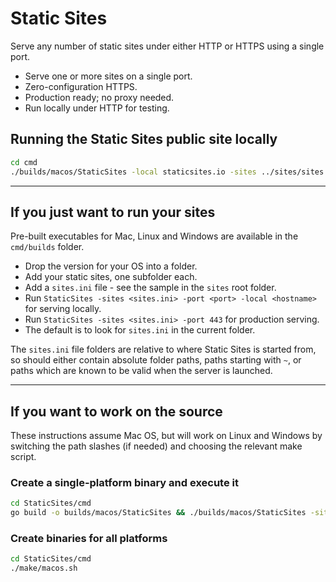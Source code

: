 # Static Sites

Serve any number of static sites under either HTTP or HTTPS using a single port.

* Serve one or more sites on a single port.
* Zero-configuration HTTPS.
* Production ready; no proxy needed.
* Run locally under HTTP for testing.

## Running the Static Sites public site locally

``` sh
cd cmd
./builds/macos/StaticSites -local staticsites.io -sites ../sites/sites.ini
```

---

## If you just want to run your sites

Pre-built executables for Mac, Linux and Windows are available in the ```cmd/builds``` folder.

* Drop the version for your OS into a folder.
* Add your static sites, one subfolder each.
* Add a ```sites.ini``` file - see the sample in the ```sites``` root folder.
* Run ```StaticSites -sites <sites.ini> -port <port> -local <hostname>``` for serving locally.
* Run ```StaticSites -sites <sites.ini> -port 443``` for production serving.
* The default is to look for ```sites.ini``` in the current folder.

The ```sites.ini``` file folders are relative to where Static Sites is started from, so should either contain absolute folder paths, paths starting with ```~```, or paths which are known to be valid when the server is launched.

---

## If you want to work on the source

These instructions assume Mac OS, but will work on Linux and Windows by switching the path slashes (if needed) and choosing the relevant make script.

### Create a single-platform binary and execute it

``` sh
cd StaticSites/cmd
go build -o builds/macos/StaticSites && ./builds/macos/StaticSites -sites ../sites/sites.ini -port 3000
```

### Create binaries for all platforms

``` sh
cd StaticSites/cmd
./make/macos.sh
```
